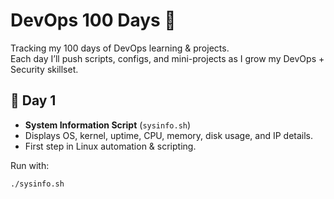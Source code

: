 # DevOps 100 Days 🚀

Tracking my 100 days of DevOps learning & projects.  
Each day I’ll push scripts, configs, and mini-projects as I grow my DevOps + Security skillset.  

## 📅 Day 1
- **System Information Script** (`sysinfo.sh`)
- Displays OS, kernel, uptime, CPU, memory, disk usage, and IP details.  
- First step in Linux automation & scripting.  

Run with:
```bash
./sysinfo.sh
